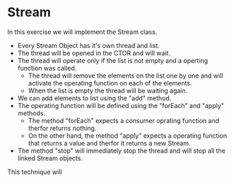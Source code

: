 # Stream
In this exercise we will implement the Stream class.
 - Every Stream Object has it's own thread and list.
 - The thread will be opened in the CTOR and will wait.
 - The thread will operate only if the list is not empty and a operting function was called.
    - The thread will remove the elements on the list one by one and will activate the operating function on each of the elements.
    - When the list is empty the thread will be waiting again.
 - We can add elements to list using the "add" method.
 - The operating function will be defined using the "forEach" and "apply" methods.
    - The method "forEach" expects a consumer oprating function and therfor returns nothing.
    - On the other hand, the method "apply" expects a operating function that returns a value and therfor it returns a new Stream.
 - The method "stop" will immediately stop the thread and will stop all the linked Stream objects.

This technique will
